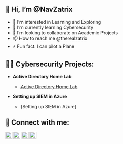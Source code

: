 <h2> 👋 Hi, I’m @NavZatrix </h2>

- 👀 I’m interested in Learning and Exploring
- 🌱 I’m currently learning Cybersecurity
- 💞️ I’m looking to collaborate on Academic Projects
- 📫 How to reach me @therealzatrix
- ⚡ Fun fact: I can pilot a Plane


<h2>👨‍💻 Cybersecurity Projects:</h2>

- <b>Active Directory Home Lab</b>
  - [Active Directory Home Lab](https://github.com/joshmadakor1/Algorithms-Practice)
 
- <b>Setting up SIEM in Azure</b>
  - [Setting up SIEM in Azure]


<h2> 🤳 Connect with me:</h2>

[<img align="left" alt="JoshMadakor | YouTube" width="22px" src="https://cdn.jsdelivr.net/npm/simple-icons@v3/icons/youtube.svg" />][youtube]
[<img align="left" alt="JoshMadakor | Twitter" width="22px" src="https://cdn.jsdelivr.net/npm/simple-icons@v3/icons/twitter.svg" />][twitter]
[<img align="left" alt="JoshMadakor | LinkedIn" width="22px" src="https://cdn.jsdelivr.net/npm/simple-icons@v3/icons/linkedin.svg" />][linkedin]
[<img align="left" alt="JoshMadakor | Instagram" width="22px" src="https://cdn.jsdelivr.net/npm/simple-icons@v3/icons/instagram.svg" />][instagram]

[twitter]: https://twitter.com/NavZatrix
[youtube]: https://www.youtube.com/@ZatrixMusic
[instagram]: https://www.instagram.com/therealzatrix/
[linkedin]: https://www.linkedin.com/in/naveenzatrix/


<!---
NavZatrix/NavZatrix is a ✨ special ✨ repository because its `README.md` (this file) appears on your GitHub profile.
You can click the Preview link to take a look at your changes.
--->

